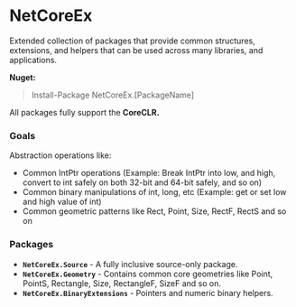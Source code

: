 ﻿# NetCoreEx

Extended collection of packages that provide common structures, extensions, and helpers that can be used across many libraries, and applications.

**Nuget:**
> Install-Package NetCoreEx.[PackageName]

All packages fully support the **CoreCLR.**

### Goals

Abstraction operations like:

- Common IntPtr operations (Example: Break IntPtr into low, and high, convert to int safely on both 32-bit and 64-bit safely, and so on)
- Common binary manipulations of int, long, etc (Example: get or set low and high value of int) 
- Common geometric patterns like Rect, Point, Size, RectF, RectS and so on

### Packages

- **`NetCoreEx.Source`** - A fully inclusive source-only package.
- **`NetCoreEx.Geometry`** - Contains common core geometries like Point, PointS, Rectangle, Size, RectangleF, SizeF and so on.
- **`NetCoreEx.BinaryExtensions`** - Pointers and numeric binary helpers.